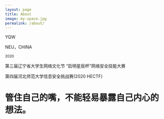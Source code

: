 ```yaml
---
layout: page
title: About
image: my-space.jpg
permalink: /about/
---
```


YQW

NEU，CHINA

<small>2020</small>

第三届辽宁省大学生网络文化节 “启明星辰杯”网络安全技能大赛

第四届河北师范大学信息安全挑战赛(2020 HECTF)



# 管住自己的嘴，不能轻易暴露自己内心的想法。
